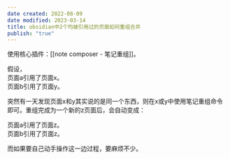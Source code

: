 ```yaml
---
date created: 2022-08-09
date modified: 2023-03-14
title: obsidian中2个均被引用过的页面如何重组合并
publish: "true"
---
```


使用核心插件：[[note composer - 笔记重组]]。

假设，  
页面a引用了页面x。  
页面b引用了页面y。

突然有一天发现页面x和y其实说的是同一个东西，则在x或y中使用笔记重组命令即可。重组完成为一个新的z页面后，会自动变成：

页面a引用了页面z。  
页面b引用了页面z。

而如果要自己动手操作这一边过程，要麻烦不少。